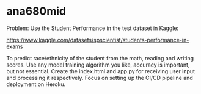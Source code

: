 # ana680mid
Problem: Use the Student Performance in the test dataset in Kaggle:

https://www.kaggle.com/datasets/spscientist/students-performance-in-exams

To predict race/ethnicity of the student from the math, reading and writing scores. Use any model training algorithm you like, accuracy is important, but not essential. Create the index.html and app.py for receiving user input and processing it respectively. Focus on setting up the CI/CD pipeline and deployment on Heroku.
